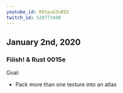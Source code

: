 ```yaml
---
youtube_id: K6tpuG3vBIU
twitch_id: 529773498
---
```


## January 2nd, 2020
### Fiiish! & Rust 0015e
Goal:
- Pack more than one texture into an atlas



